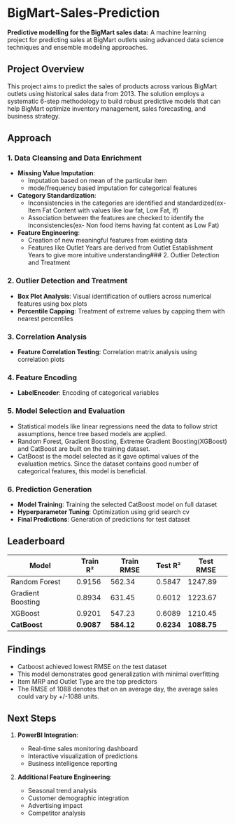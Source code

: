 # BigMart-Sales-Prediction
**Predictive modelling for the BigMart sales data:**
A machine learning project for predicting sales at BigMart outlets using advanced data science techniques and ensemble modeling approaches.

## Project Overview
This project aims to predict the sales of products across various BigMart outlets using historical sales data from 2013. The solution employs a systematic 6-step methodology to build robust predictive models that can help BigMart optimize inventory management, sales forecasting, and business strategy.

## Approach 
### 1. Data Cleansing and Data Enrichment
- **Missing Value Imputation**:
  - Imputation based on mean of the particular item
  - mode/frequency based imputation for categorical features
- **Category Standardization**:
  - Inconsistencies in the categories are identified and standardized(ex- Item Fat Content with values like low fat, Low Fat, lf)
  - Association between the features are checked to identify the inconsistencies(ex- Non food items having fat content as Low Fat)
- **Feature Engineering**: 
  - Creation of new meaningful features from existing data
  - Features like Outlet Years are derived from Outlet Establishment Years to give more intuitive understanding### 2. Outlier Detection and Treatment

### 2. Outlier Detection and Treatment
- **Box Plot Analysis**: Visual identification of outliers across numerical features using box plots
- **Percentile Capping**: Treatment of extreme values by capping them with nearest percentiles

### 3. Correlation Analysis
- **Feature Correlation Testing**: Correlation matrix analysis using correlation plots

### 4. Feature Encoding
- **LabelEncoder**: Encoding of categorical variables

### 5. Model Selection and Evaluation
 - Statistical models like linear regressions need the data to follow strict assumptions, hence tree based models are applied.
 - Random Forest, Gradient Boosting, Extreme Gradient Boosting(XGBoost) and CatBoost are built on the training dataset.
 - CatBoost is the model selected as it gave optimal values of the evaluation metrics. Since the dataset contains good number of categorical features, this model is beneficial.

### 6. Prediction Generation
- **Model Training**: Training the selected CatBoost model on full dataset
- **Hyperparameter Tuning**: Optimization using grid search cv
- **Final Predictions**: Generation of predictions for test dataset

## Leaderboard
| Model | Train R² | Train RMSE | Test R² | Test RMSE |
|-------|----------|------------|---------|-----------|
| Random Forest | 0.9156 | 562.34 | 0.5847 | 1247.89 |
| Gradient Boosting | 0.8934 | 631.45 | 0.6012 | 1223.67 |
| XGBoost | 0.9201 | 547.23 | 0.6089 | 1210.45 |
| **CatBoost** | **0.9087** | **584.12** | **0.6234** | **1088.75** |

## Findings
- Catboost achieved lowest RMSE on the test dataset
- This model demonstrates good generalization with minimal overfitting
- Item MRP and Outlet Type are the top predictors
- The RMSE of 1088 denotes that on an average day, the average sales could vary by +/-1088 units.

## Next Steps
1. **PowerBI Integration**: 
   - Real-time sales monitoring dashboard
   - Interactive visualization of predictions
   - Business intelligence reporting

2. **Additional Feature Engineering**:
   - Seasonal trend analysis
   - Customer demographic integration
   - Advertising impact
   - Competitor analysis 
